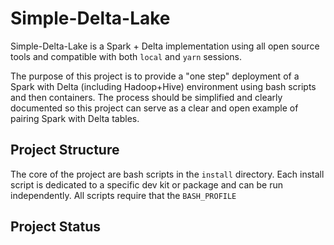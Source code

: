 # Simple-Delta-Lake

Simple-Delta-Lake is a Spark + Delta implementation using all open 
source tools and compatible with both `local` and `yarn` sessions.

The purpose of this project is to provide a "one step" deployment of 
a Spark with Delta (including Hadoop+Hive) environment using bash scripts
and then containers. The process should be simplified and clearly 
documented so this project can serve as a clear and open example of 
pairing Spark with Delta tables.

## Project Structure

The core of the project are bash scripts in the `install` directory.
Each install script is dedicated to a specific dev kit or package
and can be run independently. All scripts require that the `BASH_PROFILE`


## Project Status

